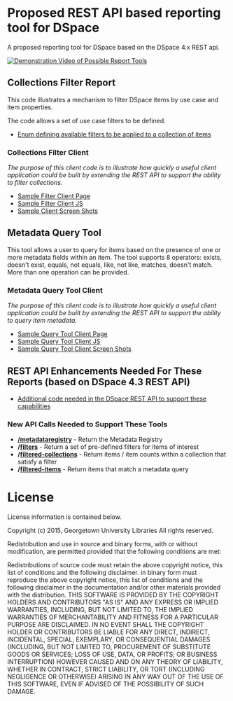 # Proposed REST API based reporting tool for DSpace

A proposed reporting tool for DSpace based on the DSpace 4.x REST api.

[![Demonstration Video of Possible Report Tools](https://i.ytimg.com/s_vi/HQbJoko_qdU/1.jpg?sqp=CPyfkKoF&rs=AOn4CLBkrqihcmFQsMl3bgGA5iSOjzpMRQ)](http://www.youtube.com/watch?v=HQbJoko_qdU)

## Collections Filter Report

This code illustrates a mechanism to filter DSpace items by use case and item properties.

The code allows a set of use case filters to be defined.
* [Enum defining available filters to be applied to a collection of items](https://github.com/Georgetown-University-Libraries/DSpaceRestQCReports/blob/master/dspace/modules/rest/src/main/java/org/dspace/rest/filter/ItemFilterDefs.java)

### Collections Filter Client

_The purpose of this client code is to illustrate how quickly a useful client application could be built by extending the REST API to support the ability to filter collections._

* [Sample Filter Client Page](https://github.com/Georgetown-University-Libraries/DSpaceRestQCReports/tree/master/sampleClient/index.html)
* [Sample Filter Client JS](https://github.com/Georgetown-University-Libraries/DSpaceRestQCReports/tree/master/sampleClient/restCommon.js)
* [Sample Client Screen Shots](https://github.com/Georgetown-University-Libraries/DSpaceRestQCReports/releases/tag/v0.1)

## Metadata Query Tool

This tool allows a user to query for items based on the presence of one or more metadata fields within an item.  The tool supports 8 operators: exists, doesn't exist, equals, not equals, like, not like, matches, doesn't match.  More than one operation can be provided.

### Metadata Query Tool Client

_The purpose of this client code is to illustrate how quickly a useful client application could be built by extending the REST API to support the ability to query item metadata._


* [Sample Query Tool Client Page](https://github.com/Georgetown-University-Libraries/DSpaceRestQCReports/tree/master/sampleClient/query.html)
* [Sample Query Tool Client JS](https://github.com/Georgetown-University-Libraries/DSpaceRestQCReports/tree/master/sampleClient/restQuery.js)
* [Sample Query Tool Client Screen Shots](https://github.com/Georgetown-University-Libraries/DSpaceRestQCReports/releases/tag/v0.2)


## REST API Enhancements Needed For These Reports (based on DSpace 4.3 REST API)

* [Additional code needed in the DSpace REST API to support these capabilities](https://github.com/Georgetown-University-Libraries/DSpaceRestQCReports/tree/master/dspace/modules/rest/src/main/java/org/dspace/rest)

### New API Calls Needed to Support These Tools

* __[/metadataregistry](https://github.com/Georgetown-University-Libraries/DSpaceRestQCReports/blob/master/dspace/modules/rest/src/main/java/org/dspace/rest/MetadataRegistryResource.java)__ - Return the Metadata Registry
* __/[filters](https://github.com/Georgetown-University-Libraries/DSpaceRestQCReports/blob/master/dspace/modules/rest/src/main/java/org/dspace/rest/FiltersResource.java)__ - Return a set of pre-defined filters for items of interest
* __/[filtered-collections](https://github.com/Georgetown-University-Libraries/DSpaceRestQCReports/blob/master/dspace/modules/rest/src/main/java/org/dspace/rest/FilteredCollectionsResource.java)__ - Return items / item counts within a collection that satisfy a filter
* __/[filtered-items](https://github.com/Georgetown-University-Libraries/DSpaceRestQCReports/blob/master/dspace/modules/rest/src/main/java/org/dspace/rest/FilteredItemsResource.java)__ - Return items that match a metadata query

# License 
License information is contained below.

Copyright (c) 2015, Georgetown University Libraries All rights reserved.

Redistribution and use in source and binary forms, with or without modification, are permitted provided that the following conditions are met:

Redistributions of source code must retain the above copyright notice, this list of conditions and the following disclaimer. 
in binary form must reproduce the above copyright notice, this list of conditions and the following disclaimer in the documentation and/or other materials 
provided with the distribution. THIS SOFTWARE IS PROVIDED BY THE COPYRIGHT HOLDERS AND CONTRIBUTORS "AS IS" AND ANY EXPRESS OR IMPLIED WARRANTIES, INCLUDING, 
BUT NOT LIMITED TO, THE IMPLIED WARRANTIES OF MERCHANTABILITY AND FITNESS FOR A PARTICULAR PURPOSE ARE DISCLAIMED. 
IN NO EVENT SHALL THE COPYRIGHT HOLDER OR CONTRIBUTORS BE LIABLE FOR ANY DIRECT, INDIRECT, INCIDENTAL, SPECIAL, EXEMPLARY, OR CONSEQUENTIAL DAMAGES 
(INCLUDING, BUT NOT LIMITED TO, PROCUREMENT OF SUBSTITUTE GOODS OR SERVICES; LOSS OF USE, DATA, OR PROFITS; OR BUSINESS INTERRUPTION) 
HOWEVER CAUSED AND ON ANY THEORY OF LIABILITY, WHETHER IN CONTRACT, STRICT LIABILITY, OR TORT (INCLUDING NEGLIGENCE OR OTHERWISE) 
ARISING IN ANY WAY OUT OF THE USE OF THIS SOFTWARE, EVEN IF ADVISED OF THE POSSIBILITY OF SUCH DAMAGE.

